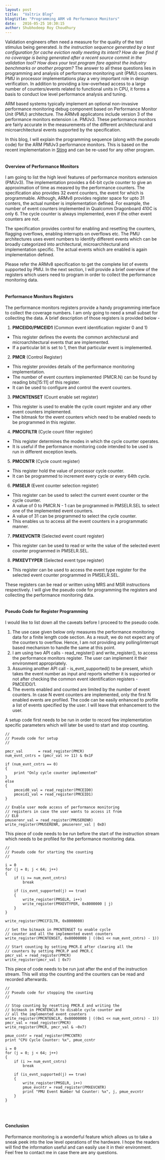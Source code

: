 ```yaml
---
layout: post
title:  "Valtrix Blog"
blogtitle: "Programming ARM v8 Performance Monitors"
date:   2016-05-25 10:30:15
author: Shubhodeep Roy Choudhury
---
```


Validation engineers often need a measure for the quality of the test stimulus being generated. _Is the instruction sequence generated by a test configuration for cache eviction really meeting its intent?_ _How do we find if no coverage is being generated after a recent source commit in the validation tool?_ _How does your test program fare against_<!--more--> _the industry benchmarks or another program?_ The answer to all these questions lies in programming and analysis of performance monitoring unit (PMU) counters. PMU in processor implementations play a very important role in design verification. In addition to providing a low-overhead access to a large number of counters/events related to functional units in CPU, it forms a basis to conduct low level performance analysis and tuning.

ARM based systems typically implement an optional non-invasive performance monitoring debug component based on Performance Monitor Unit (PMU) architecture. The ARMv8 applicatons include version 3 of the performance monitors extension i.e. PMUv3. These performance monitors are fairly accurate in the measurements of the different architectural and microarchitectural events supported by the specification.

In this blog, I will explain the programming sequence (along with the pseudo code) for the ARM PMUv3 performance monitors. This is based on the recent implementation in [Sting][sting_link] and can be re-used for any other program.
<br/>
<br/>

#### Overview of Performance Monitors

I am going to list the high level features of performance monitors extension (PMUv3). The implementation provides a 64-bit cycle counter to give an approximation of time as measred by the performance counters. The specification also provides 32 event counters, the event for which is programmable. Although, ARMv8 provides register space for upto 31 conters, the actual number is implementation defined. For example, the number of event counters implemented in Qualcomm Dragonboard 410C is only 6. The cycle counter is always implemented, even if the other event counters are not.

The specification provides control for enabling and resetting the counters, flagging overflows, enabling interrupts on overflows etc. The PMU architectures uses event numbers to identify different events which can be broadly categorized into architectural, microarchitectural and implementation specific. The actual events which are enabled is again implementation defined.

Please refer the ARMv8 specification to get the complete list of events supported by PMU. In the next section, I will provide a brief overview of the registers which users need to program in order to collect the performance monitoring data.
<br/>
<br/>

#### Performance Monitors Registers

The performance monitors registers provide a handy programming interface to collect the coverage numbers. I am only going to need a small subset for collecting the data. A brief description of those registers is provided below -

1. **PMCEID0/PMCEID1** (Common event identification register 0 and 1)
  * This register defines the events the common architectural and microarchitectural events that are implemented.
  * If a particular bit is set to 1, then that particular event is implemented.
2. **PMCR** (Control Register)
  * This register provides details of the performance monitoring implementation.
  * The number of event counters implemented (PMCR.N) can be found by reading bits[15:11] of this register.
  * It can be used to configure and control the event counters.
3. **PMCNTENSET** (Count enable set register)
  * This register is used to enable the cycle count register and any other event counters implemented.
  * The bitmask for the event counters which need to be enabled needs to be programmed in this register.
4. **PMCCFILTR** (Cycle count filter register)
  * This register determines the modes in which the cycle counter operates.
  * It is useful if the performance monitoring code intended to be used is run in different exception levels.
5. **PMCCNTR** (Cycle count register)
  * This register hold the value of processor cycle counter.
  * It can be programmed to increment every cycle or every 64th cycle.
6. **PMSELR** (Event counter selection register)
  * This register can be used to select the current event counter or the cycle counter.
  * A value of 0 to PMCR.N - 1 can be programmed in PMSELR.SEL to select one of the implemented event counters.
  * A value of 31 can be programmed to select the cycle counter.
  * This enables us to access all the event counters in a programmatic manner.
7. **PMXEVCNTR** (Selected event count register)
  * This register can be used to read or write the value of the selected event counter programmed in PMSELR.SEL.
8. **PMXEVTYPER** (Selected event type register)
  * This register can be used to access the event type register for the selected event counter programmed in PMSELR.SEL.

These registers can be read or written using MRS and MSR instructions respectively. I will give the pseudo code for programming the registers and collecting the performance monitoring data.
<br/>
<br/>

#### Pseudo Code for Register Programming 

I would like to list down all the caveats before I proceed to the pseudo code.

1. The use case given below only measures the performance monitoring data for a finite length code section. As a result, we do not expect any of the counters to overflow. Hence, I am not providing any polling/interrupt based mechanism to handle the same at this point.
2. I am using two API calls - read_register() and write_register(), to access the performance monitors register. The user can implement it their environment appropriately.
3. Assuming another API call - is_evnt_supported() to be present, which takes the event number as input and reports whether it is supported or not after checking the common event identification registers - PMCEID0/1.
4. The events enabled and counted are limited by the number of event counters. In case N event counters are implemented, only the first N enabled events are profiled. The code can be easily enhanced to profile a list of events specified by the user. I will leave that enhancement to the user.

A setup code first needs to be run in order to record few implementation specific parameters which will later be used to start and stop counting.

    //
    // Pseudo code for setup
    //

    pmcr_val       = read_register(PMCR)
    num_evnt_cntrs = (pmcr_val >> 11) & 0x1F

    if (num_evnt_cntrs == 0)
    {
        print "Only cycle counter implemented"
    }
    else
    {
        pmceid0_val = read_register(PMCEID0)
        pmceid1_val = read_register(PMCEID1)
    }

    // Enable user mode access of performance monitoring
    // registers in case the user wants to access it from
    // EL0
    pmuserenr_val = read_register(PMUSERENR)
    write_register(PMUSERENR, pmuserenr_val | 0xD)

This piece of code needs to be run before the start of the instruction stream which needs to be profiled for the performance monitoring data.

    //
    // Pseudo code for starting the counting
    // 

    i = 0
    for (j = 0; j < 64; j++)
    {
        if (i >= num_evnt_cntrs)
            break

        if (is_evnt_supported(j) == true)
        {
            write_register(PMSELR, i++)
            write_register(PMXEVTYPER, 0x8000000 | j)
        }
    }

    write_register(PMCCFILTR, 0x8000000)

    // Set the bitmask in PMCNTENSET to enable cycle
    // counter and all the implemented event counters
    write_register(PMCNTENSET, 0x80000000 | ((0x1 << num_evnt_cntrs) - 1))

    // Start counting by setting PMCR.E after clearing all the
    // counters by setting PMCR.P and PMCR.C
    pmcr_val = read_register(PMCR)
    write_register(pmcr_val | 0x7)

This piece of code needs to be run just after the end of the instruction stream. This will stop the counting and the counters can be read and recorded afterwards.

    //
    // Pseudo code for stopping the counting
    // 

    // Stop counting by resetting PMCR.E and writing the
    // bitmask in PMCNTENCLR to disable cycle counter and
    // all the implemented event counters
    write_register(PMCNTENCLR, 0x80000000 | ((0x1 << num_evnt_cntrs) - 1))
    pmcr_val = read_register(PMCR)
    write_register(PMCR, pmcr_val & ~0x7)

    pmue_ccntr = read_register(PMCCNTR)
    print "CPU Cycle Counter: %x", pmue_ccntr

    i = 0
    for (j = 0; j < 64; j++)
    {
        if (i >= num_evnt_cntrs)
            break

        if (is_evnt_supported(j) == true)
        {
            write_register(PMSELR, i++)
            pmue_evcntr = read_register(PMXEVCNTR)
            print "PMU Event Number %d Counter: %x", j, pmue_evcntr
        }
    }

<br/>
<br/>

#### Conclusion

Performance monitoring is a wonderful feature which allows us to take a sneak peek into the low level operations of the hardware. I hope the readers will find the information useful and can easily use it in their environment. Feel free to contact me in case there are any questions.
<br/>
<br/>


[sting_link]: http://valtrix.in/sting/
[bm_link]: https://github.com/sthiruva/dragonboard_bm
